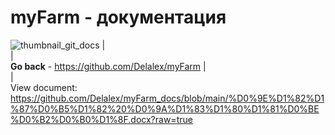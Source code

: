# myFarm - документация                
![thumbnail_git_docs](https://user-images.githubusercontent.com/28227386/149833522-d6dfe319-7395-4cba-b0d1-e077b0d18bd8.png)
|              
|                 
**Go back** - https://github.com/Delalex/myFarm
|                   
|                 
View document: https://github.com/Delalex/myFarm_docs/blob/main/%D0%9E%D1%82%D1%87%D0%B5%D1%82%20%D0%9A%D1%83%D1%80%D1%81%D0%BE%D0%B2%D0%B0%D1%8F.docx?raw=true
